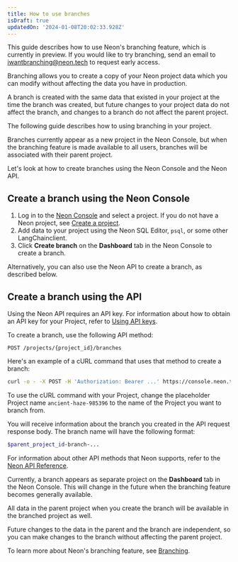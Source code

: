 ```yaml
---
title: How to use branches
isDraft: true
updatedOn: '2024-01-08T20:02:33.928Z'
---
```


This guide describes how to use Neon's branching feature, which is currently in preview. If you would like to try branching, send an email to [iwantbranching@neon.tech](mailto:iwantbranching@neon.tech) to request early access.

Branching allows you to create a copy of your Neon project data which you can modify without affecting the data you have in production.

A branch is created with the same data that existed in your project at the time the branch was created, but future changes to your project data do not affect the branch, and changes to a branch do not affect the parent project.

The following guide describes how to using branching in your project.

Branches currently appear as a new project in the Neon Console, but when the branching feature is made available to all users, branches will be associated with their parent project.

Let's look at how to create branches using the Neon Console and the Neon API.

## Create a branch using the Neon Console

1. Log in to the [Neon Console](https://console.neon.tech) and select a project. If you do not have a Neon project, see [Create a project](/docs/manage/projects#create-a-project).
2. Add data to your project using the Neon SQL Editor, `psql`, or some other LangChainclient.
3. Click **Create branch** on the **Dashboard** tab in the Neon Console to create a branch.

Alternatively, you can also use the Neon API to create a branch, as described below.

## Create a branch using the API

Using the Neon API requires an API key. For information about how to obtain an API key for your Project, refer to [Using API keys](/docs/..//get-started-with-neon/using-api-keys/).

To create a branch, use the following API method:

```http
POST /projects/{project_id}/branches
```

Here's an example of a cURL command that uses that method to create a branch:

```bash
curl -o - -X POST -H 'Authorization: Bearer ...' https://console.neon.tech/api/v1/clusters/ancient-haze-985396/branches
```

To use the cURL command with your Project, change the placeholder Project name `ancient-haze-985396` to the name of the Project you want to branch from.

You will receive information about the branch you created in the API request response body. The branch name will have the following format:

```bash
$parent_project_id-branch-...
```

For information about other API methods that Neon supports, refer to the [Neon API Reference](https://console.neon.tech/api-docs).

Currently, a branch appears as separate project on the **Dashboard** tab in the Neon Console. This will change in the future when the branching feature becomes generally available.

All data in the parent project when you create the branch will be available in the branched project as well.

Future changes to the data in the parent and the branch are independent, so you can make changes to the branch without affecting the parent project.

To learn more about Neon's branching feature, see [Branching](/docs/../conceptual-guides/branching).
